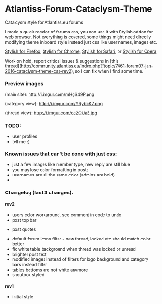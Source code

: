 # Atlantiss-Forum-Cataclysm-Theme
Catalcysm style for Atlantiss.eu forums

I made a quick recolor of forums css, you can use it with Stylish addon for web browser. Not everything is covered, some things might need directly modifying theme in board style instead just css like user names, images etc. 

[Stylish for Firefox](https://addons.mozilla.org/en-US/firefox/addon/stylish/?src=external-userstyleshome), [Stylish for Chrome](https://chrome.google.com/webstore/detail/fjnbnpbmkenffdnngjfgmeleoegfcffe), [Stylish for Safari](http://sobolev.us/stylish/), or [Stylish for Opera](https://addons.opera.com/extensions/details/stylish/)
 
Work on hold, report critical issues & suggestions in [this thread[(http://community.atlantiss.eu/index.php?/topic/7461-forum07-jan-2016-cataclysm-theme-css-rev2), so I can fix when I find some time.
 
### Preview images:

(main site): http://i.imgur.com/mHgS49P.png

(category view): http://i.imgur.com/YRybbK7.png

(thread view): http://i.imgur.com/oc2OUaE.jpg
 
 
### TODO:
- user profiles
- tell me :)
 
### Known issues that can't be done with just css:
- just a few images like member type, new reply are still blue
- you may lose color formatting in posts
- usernames are all the same color (admins are bold)
- 
### Changelog (last 3 changes):

#### rev2
* users color workaround, see comment in code to undo
* post top bar
- post quotes
* default forum icons filter - new thread, locked etc should match color better
* fix white table background when thread was locked or unread
* brighter post text
* modified images instead of filters for logo background and category bars instead filter
* tables bottoms are not white anymore
* shoutbox styled

#### rev1
* initial style

